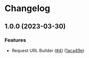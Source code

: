 # Changelog

## 1.0.0 (2023-03-30)


### Features

* Request URL Builder ([#4](https://github.com/Kasparas-G55/nodesera/issues/4)) ([1aca49e](https://github.com/Kasparas-G55/nodesera/commit/1aca49e6461fd07f37ec25c908cd4973ed0265f5))
